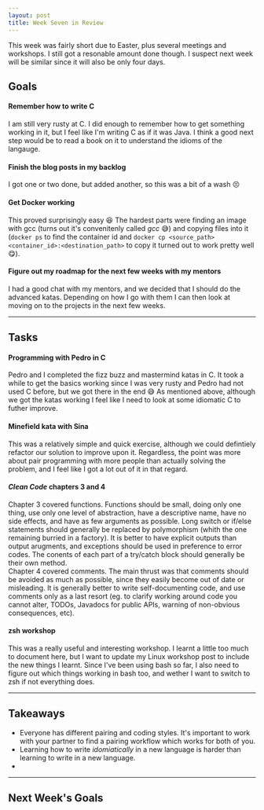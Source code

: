 ```yaml
---
layout: post
title: Week Seven in Review
---
```


This week was fairly short due to Easter, plus several meetings and workshops. I still got a resonable amount done though. I suspect next week will be similar since it will also be only four days.

## Goals

#### Remember how to write C

I am still very rusty at C. I did enough to remember how to get something working in it, but I feel like I'm writing C as if it was Java. I think a good next step would be to read a book on it to understand the idioms of the langauge.

#### Finish the blog posts in my backlog

I got one or two done, but added another, so this was a bit of a wash :persevere:

#### Get Docker working

This proved surprisingly easy :satisfied: The hardest parts were finding an image with gcc (turns out it's convenitenly called _gcc_ :sweat_smile:) and copying files into it (`docker ps` to find the container id and `docker cp <source_path> <container_id>:<destination_path>` to copy it turned out to work pretty well :yum:). 

#### Figure out my roadmap for the next few weeks with my mentors

I had a good chat with my mentors, and we decided that I should do the advanced katas. Depending on how I go with them I can then look at moving on to the projects in the next few weeks.

---

## Tasks

#### Programming with Pedro in C

Pedro and I completed the fizz buzz and mastermind katas in C. It took a while to get the basics working since I was very rusty and Pedro had not used C before, but we got there in the end :sweat_smile: As mentioned above, although we got the katas working I feel like I need to look at some idiomatic C to futher improve.

#### Minefield kata with Sina

This was a relatively simple and quick exercise, although we could defintiely refactor our solution to improve upon it. Regardless, the point was more about pair programming with more people than actually solving the problem, and I feel like I got a lot out of it in that regard.

#### _Clean Code_ chapters 3 and 4

Chapter 3 covered functions. Functions should be small, doing only one thing, use only one level of abstraction, have a descriptive name, have no side effects, and have as few arguments as possible. Long switch or if/else statements should generally be replaced by polymorphism (whith the one remaining burried in a factory). It is better to have explicit outputs than output arugments, and exceptions should be used in preference to error codes. The conents of each part of a try/catch block should generally be their own method.  
Chapter 4 covered comments. The main thrust was that comments should be avoided as much as possible, since they easily become out of date or misleading. It is generally better to write self-documenting code, and use comments only as a last resort (eg. to clarify working around code you cannot alter, TODOs, Javadocs for public APIs, warning of non-obvious consequences,  etc).

#### zsh workshop

This was a really useful and interesting workshop. I learnt a little too much to document here, but I want to update my Linux workshop post to include the new things I learnt. Since I've been using bash so far, I also need to figure out which things working in bash too, and wether I want to switch to zsh if not everything does.

---

## Takeaways

* Everyone has different pairing and coding styles. It's important to work with your partner to find a pairing workflow which works for both of you.  
* Learning how to write _idomiatically_ in a new language is harder than learning to write in a new language.
* 

---

## Next Week's Goals

